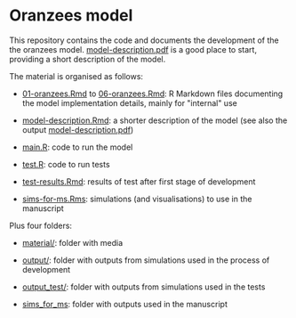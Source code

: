 # Oranzees model

This repository contains the code and documents the development of the the oranzees model. [model-description.pdf](model-description.pdf) is a good place to start, providing a short description of the model. 

The material is organised as follows:

* [01-oranzees.Rmd](01-oranzees.Rmd) to [06-oranzees.Rmd](06-oranzees.Rmd): R Markdown files documenting the model implementation details, mainly for "internal" use

* [model-description.Rmd](model-description.Rmd): a shorter description of the model (see also the output [model-description.pdf](model-description.pdf))

* [main.R](main.R): code to run the model

* [test.R](test.R): code to run tests

* [test-results.Rmd](test-results.Rmd): results of test after first stage of development

* [sims-for-ms.Rms](sims-for-ms.Rmd): simulations (and visualisations) to use in the manuscript

Plus four folders:

* [material/](material): folder with media

* [output/](output): folder with outputs from simulations used in the process of development

* [output_test/](output_test): folder with outputs from simulations used in the tests

* [sims_for_ms](sims_for_ms): folder with outputs used in the manuscript
